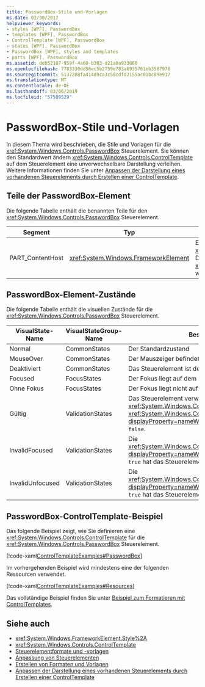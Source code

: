 ```yaml
---
title: PasswordBox-Stile und-Vorlagen
ms.date: 03/30/2017
helpviewer_keywords:
- styles [WPF], PasswordBox
- templates [WPF], PasswordBox
- ControlTemplate [WPF], PasswordBox
- states [WPF], PasswordBox
- PasswordBox [WPF], styles and templates
- parts [WPF], PasswordBox
ms.assetid: deb52107-959f-4a60-b303-d21a0a933060
ms.openlocfilehash: 7783330dd56ec5b2759e783a6935761eb3587978
ms.sourcegitcommit: 5137208fa414d9ca3c58cdfd2155ac81bc89e917
ms.translationtype: MT
ms.contentlocale: de-DE
ms.lasthandoff: 03/06/2019
ms.locfileid: "57509529"
---
```

# <a name="passwordbox-styles-and-templates"></a>PasswordBox-Stile und-Vorlagen

In diesem Thema wird beschrieben, die Stile und Vorlagen für die <xref:System.Windows.Controls.PasswordBox> Steuerelement. Sie können den Standardwert ändern <xref:System.Windows.Controls.ControlTemplate> auf dem Steuerelement eine unverwechselbare Darstellung verleihen. Weitere Informationen finden Sie unter [Anpassen der Darstellung eines vorhandenen Steuerelements durch Erstellen einer ControlTemplate](customizing-the-appearance-of-an-existing-control.md).

## <a name="passwordbox-parts"></a>Teile der PasswordBox-Element

Die folgende Tabelle enthält die benannten Teile für den <xref:System.Windows.Controls.PasswordBox> Steuerelement.

|Segment|Typ|Beschreibung|
|-|-|-|
|PART_ContentHost|<xref:System.Windows.FrameworkElement>|Ein visuelles Element, das enthalten einer <xref:System.Windows.FrameworkElement>. Der Text, der die <xref:System.Windows.Controls.PasswordBox> wird in diesem Element angezeigt.|

## <a name="passwordbox-states"></a>PasswordBox-Element-Zustände

Die folgende Tabelle enthält die visuellen Zustände für die <xref:System.Windows.Controls.PasswordBox> Steuerelement.

|VisualState-Name|VisualStateGroup-Name|Beschreibung|
|-|-|-|
|Normal|CommonStates|Der Standardzustand|
|MouseOver|CommonStates|Der Mauszeiger befindet sich auf dem Steuerelement.|
|Deaktiviert|CommonStates|Das Steuerelement ist deaktiviert.|
|Focused|FocusStates|Der Fokus liegt auf dem Steuerelement.|
|Ohne Fokus|FocusStates|Der Fokus liegt nicht auf dem Steuerelement.|
|Gültig|ValidationStates|Das Steuerelement verwendet die <xref:System.Windows.Controls.Validation> Klasse und die <xref:System.Windows.Controls.Validation.HasError%2A?displayProperty=nameWithType> angefügte Eigenschaft `false`.|
|InvalidFocused|ValidationStates|Die <xref:System.Windows.Controls.Validation.HasError%2A?displayProperty=nameWithType> angefügte Eigenschaft `true` hat das Steuerelement den Fokus besitzt.|
|InvalidUnfocused|ValidationStates|Die <xref:System.Windows.Controls.Validation.HasError%2A?displayProperty=nameWithType> angefügte Eigenschaft `true` hat das Steuerelement keinen Fokus besitzt.|

## <a name="passwordbox-controltemplate-example"></a>PasswordBox-ControlTemplate-Beispiel

Das folgende Beispiel zeigt, wie Sie definieren eine <xref:System.Windows.Controls.ControlTemplate> für die <xref:System.Windows.Controls.PasswordBox> Steuerelement.

[!code-xaml[ControlTemplateExamples#PasswordBox](~/samples/snippets/csharp/VS_Snippets_Wpf/ControlTemplateExamples/CS/resources/textbox.xaml#passwordbox)]

Im vorhergehenden Beispiel wird mindestens eine der folgenden Ressourcen verwendet.

[!code-xaml[ControlTemplateExamples#Resources](~/samples/snippets/csharp/VS_Snippets_Wpf/ControlTemplateExamples/CS/resources/shared.xaml#resources)]

Das vollständige Beispiel finden Sie unter [Beispiel zum Formatieren mit ControlTemplates](https://github.com/Microsoft/WPF-Samples/tree/master/Styles%20&%20Templates/IntroToStylingAndTemplating).

## <a name="see-also"></a>Siehe auch

- <xref:System.Windows.FrameworkElement.Style%2A>
- <xref:System.Windows.Controls.ControlTemplate>
- [Steuerelementformate und -vorlagen](control-styles-and-templates.md)
- [Anpassung von Steuerelementen](control-customization.md)
- [Erstellen von Formaten und Vorlagen](styling-and-templating.md)
- [Anpassen der Darstellung eines vorhandenen Steuerelements durch Erstellen einer ControlTemplate](customizing-the-appearance-of-an-existing-control.md)
